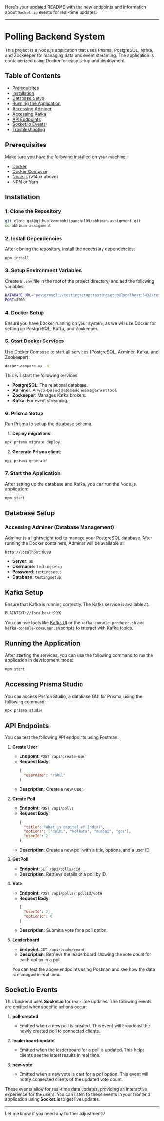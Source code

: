 Here's your updated README with the new endpoints and information about `Socket.io` events for real-time updates.

---

# Polling Backend System

This project is a Node.js application that uses Prisma, PostgreSQL, Kafka, and Zookeeper for managing data and event streaming. The application is containerized using Docker for easy setup and deployment.

## Table of Contents

- [Prerequisites](#prerequisites)
- [Installation](#installation)
- [Database Setup](#database-setup)
- [Running the Application](#running-the-application)
- [Accessing Adminer](#accessing-adminer)
- [Accessing Kafka](#accessing-kafka)
- [API Endpoints](#api-endpoints)
- [Socket.io Events](#socketio-events)
- [Troubleshooting](#troubleshooting)

## Prerequisites

Make sure you have the following installed on your machine:

- [Docker](https://www.docker.com/products/docker-desktop)
- [Docker Compose](https://docs.docker.com/compose/install/)
- [Node.js](https://nodejs.org/) (v14 or above)
- [NPM](https://www.npmjs.com/) or [Yarn](https://yarnpkg.com/)

## Installation

### 1. Clone the Repository

```bash
git clone git@github.com:mohitpanchal09/abhiman-assignment.git
cd abhiman-assignment
```

### 2. Install Dependencies

After cloning the repository, install the necessary dependencies:

```bash
npm install
```

### 3. Setup Environment Variables

Create a `.env` file in the root of the project directory, and add the following variables:

```bash
DATABASE_URL="postgresql://testingsetup:testingsetup@localhost:5432/testingsetup"
PORT=3000
```

### 4. Docker Setup

Ensure you have Docker running on your system, as we will use Docker for setting up PostgreSQL, Kafka, and Zookeeper.

### 5. Start Docker Services

Use Docker Compose to start all services (PostgreSQL, Adminer, Kafka, and Zookeeper):

```bash
docker-compose up -d
```

This will start the following services:

- **PostgreSQL**: The relational database.
- **Adminer**: A web-based database management tool.
- **Zookeeper**: Manages Kafka brokers.
- **Kafka**: For event streaming.

### 6. Prisma Setup

Run Prisma to set up the database schema.

1. **Deploy migrations**:

```bash
npx prisma migrate deploy
```

2. **Generate Prisma client**:

```bash
npx prisma generate
```

### 7. Start the Application

After setting up the database and Kafka, you can run the Node.js application:

```bash
npm start
```

## Database Setup

### Accessing Adminer (Database Management)

Adminer is a lightweight tool to manage your PostgreSQL database. After running the Docker containers, Adminer will be available at:

```bash
http://localhost:8080
```

- **Server**: `db`
- **Username**: `testingsetup`
- **Password**: `testingsetup`
- **Database**: `testingsetup`

## Kafka Setup

Ensure that Kafka is running correctly. The Kafka service is available at:

```bash
PLAINTEXT://localhost:9092
```

You can use tools like [Kafka UI](https://github.com/provectus/kafka-ui) or the `kafka-console-producer.sh` and `kafka-console-consumer.sh` scripts to interact with Kafka topics.

## Running the Application

After starting the services, you can use the following command to run the application in development mode:


```bash
npm start
```

## Accessing Prisma Studio

You can access Prisma Studio, a database GUI for Prisma, using the following command:

```bash
npx prisma studio
```

## API Endpoints

You can test the following API endpoints using Postman:

1. **Create User**
   - **Endpoint**: `POST /api/create-user`
   - **Request Body**:
     ```json
     {
       "username": "rahul"
     }
     ```
   - **Description**: Create a new user.

2. **Create Poll**
   - **Endpoint**: `POST /api/polls`
   - **Request Body**:
     ```json
     {
       "title": "What is capital of India?",
       "options": ["delhi", "kolkata", "mumbai", "goa"],
       "userId": 2
     }
     ```
   - **Description**: Create a new poll with a title, options, and a user ID.

3. **Get Poll**
   - **Endpoint**: `GET /api/polls/:id`
   - **Description**: Retrieve details of a poll by ID.

4. **Vote**
   - **Endpoint**: `POST /api/polls/:pollId/vote`
   - **Request Body**:
     ```json
     {
       "userId": 2,
       "optionId": 6
     }
     ```
   - **Description**: Submit a vote for a poll option.

5. **Leaderboard**
   - **Endpoint**: `GET /api/leaderboard`
   - **Description**: Retrieve the leaderboard showing the vote count for each option in a poll.

   You can test the above endpoints using Postman and see how the data is managed in real time.

## Socket.io Events

This backend uses **Socket.io** for real-time updates. The following events are emitted when specific actions occur:

1. **poll-created**
   - Emitted when a new poll is created. This event will broadcast the newly created poll to connected clients.

2. **leaderboard-update**
   - Emitted when the leaderboard for a poll is updated. This helps clients see the latest results in real time.

3. **new-vote**
   - Emitted when a new vote is cast for a poll option. This event will notify connected clients of the updated vote count.

These events allow for real-time data updates, providing an interactive experience for the users. You can listen to these events in your frontend application using **Socket.io** to get live updates.

---

Let me know if you need any further adjustments!
